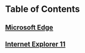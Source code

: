 # Table of Contents
## [Microsoft Edge](edge/microsoft-edge-deployment-guide-for-it-pros.md)
## [Internet Explorer 11](internet-explorer)